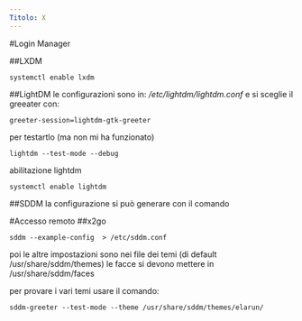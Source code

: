 ```yaml
---
Titolo: X
---
```


#Login Manager

##LXDM

    systemctl enable lxdm
    
    
##LightDM
le configurazioni sono in: _/etc/lightdm/lightdm.conf_ 
e si sceglie il greeater con: 

    greeter-session=lightdm-gtk-greeter

per testartlo (ma non mi ha funzionato) 

    lightdm --test-mode --debug

abilitazione lightdm

    systemctl enable lightdm

##SDDM
la configurazione si può generare con il comando 

#Accesso remoto
##x2go



    sddm --example-config  > /etc/sddm.conf
    
poi le altre impostazioni sono nei file dei temi (di default /usr/share/sddm/themes) 
le facce si devono mettere in /usr/share/sddm/faces 

per provare i vari temi usare il comando:

    sddm-greeter --test-mode --theme /usr/share/sddm/themes/elarun/


